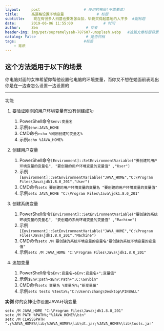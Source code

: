 ```yaml
---
layout:     post                    # 使用的布局(不需要改）
title:      高逼格设置环境变量               # 标题
subtitle:    现在有很多人扫墓也要发张自拍，毕竟买得起墓地的人不多  #副标题
date:       2019-06-06 11:55:00              # 时间
author:     Zen                      # 作者
header-img: img/pet/supremelysab-787607-unsplash.webp   #这篇文章标题背景图片
catalog: False                       # 是否归档
tags:                               #标签
    - 常识
---
```


## 这个方法适用于以下的场景

你电脑对面的女神希望你帮他设置他电脑的环境变量，而你又不想在她面前表现出你是在一边查怎么设置一边设置的

----

功能
1. 要验证刚刚的用户环境变量有没有创建成功
    1. PowerShell命令`$env:变量名`
    2. 示例`$env:JAVA_HOME`
    3. CMD命令`echo %刚刚创建的变量名%`
    4. 示例`echo %JAVA_HOME%`

2. 创建用户变量
    1. PowerShell命令`[Environment]::SetEnvironmentVariable("要创建的用户环境变量的变量名", "要创建的用户环境变量的变量值" ,"User")`
    2. 示例`[Environment]::SetEnvironmentVariable("JAVA_HOME","C:\Program Files\Java\jdk1.8.0_201","User")`
    3. CMD命令`setx 要创建的用户环境变量的变量名 "要创建的用户环境变量的变量值"`
    4. 示例`setx JAVA_HOME "C:\Program Files\Java\jdk1.8.0_201"`

3. 创建系统变量
    1. PowerShell命令`[Environment]::SetEnvironmentVariable("要创建的系统环境变量的变量名", "要创建的系统环境变量的变量值" ,"Machine")`
    2. 示例`[Environment]::SetEnvironmentVariable("JAVA_HOME","C:\Program Files\Java\jdk1.8.0_201","Machine")`
    3. CMD命令`setx /M 要创建的系统环境变量的变量名"要创建的系统环境变量的变量值"`
    4. 示例`setx /M JAVA_HOME "C:\Program Files\Java\jdk1.8.0_201"`

4. 追加变量
    1. PowerShell命令`$Env:变量名=$Env:变量名+";变量值"`
    2. 示例`$Env:path=$Env:Path+";C:\Go\bin"`
    3. CMD命令`setx 变量名 %变量名%;"新变量值"`
    4. 示例`setx testx %testx%;"C:\Users\zhang\Desktop\PINBALL"`


**实例** 你的女神让你设置JAVA环境变量

```
setx /M JAVA_HOME "C:\Program Files\Java\jdk1.8.0_201"
setx /M PATH %PATH%;"%JAVA_HOME%\bin"
setx /M CLASSSPATH ".;%JAVA_HOME%\lib;%JAVA_HOME%\lib\dt.jar;%JAVA_HOME%\lib\tools.jar"
```

